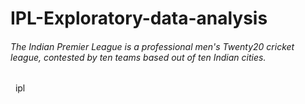 # IPL-Exploratory-data-analysis
###### The Indian Premier League is a professional men's Twenty20 cricket league, contested by ten teams based out of ten Indian cities.<br />
&nbsp;
ipl
